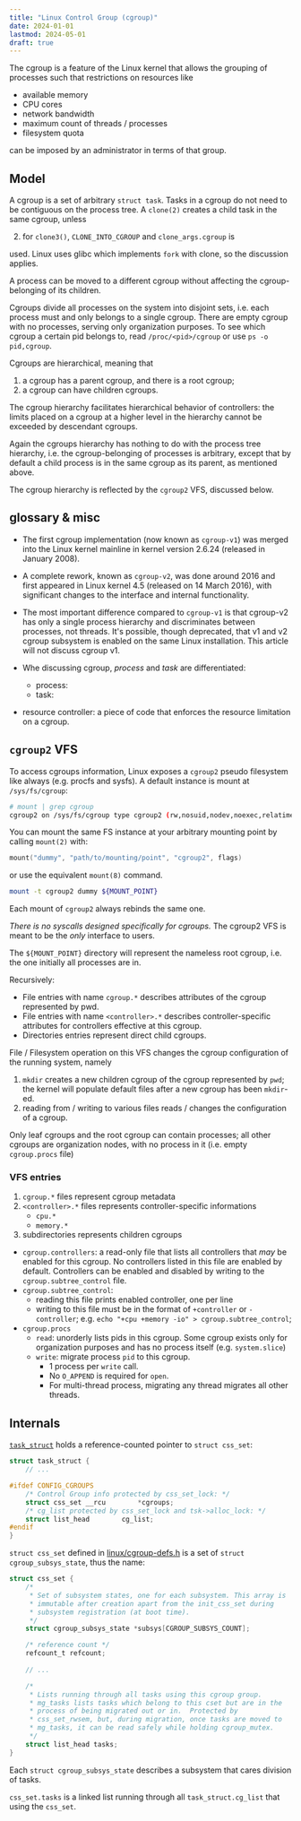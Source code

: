 ```yaml
---
title: "Linux Control Group (cgroup)"
date: 2024-01-01
lastmod: 2024-05-01
draft: true
---
```


The cgroup is a feature of the Linux kernel that allows the grouping of processes such that
restrictions on resources like
- available memory
- CPU cores 
- network bandwidth 
- maximum count of threads / processes 
- filesystem quota

can be imposed by an administrator in terms of that group.

## Model

A cgroup is a set of arbitrary `struct task`. Tasks in a cgroup do not need to be contiguous on the process tree.
A `clone(2)` creates a child task in the same cgroup, unless
<!-- 1. for `clone()`, `CLONE_NEWCGROUP` flag, or -->
2. for `clone3()`, `CLONE_INTO_CGROUP` and `clone_args.cgroup` is

used. Linux uses glibc which implements `fork` with clone, so the discussion applies.

A process can be moved to a different cgroup without affecting the cgroup-belonging of its children.

Cgroups divide all processes on the system into disjoint sets, i.e. each process must and only belongs to a single cgroup. 
There are empty cgroup with no processes, serving only organization purposes.
To see which cgroup a certain pid belongs to, read `/proc/<pid>/cgroup` or use `ps -o pid,cgroup`.

Cgroups are hierarchical, meaning that
1. a cgroup has a parent cgroup, and there is a root cgroup;
2. a cgroup can have children cgroups.

The cgroup hierarchy facilitates hierarchical behavior of controllers: the limits placed on a cgroup at a higher level in the hierarchy cannot be exceeded by descendant cgroups.

Again the cgroups hierarchy has nothing to do with the process tree hierarchy, i.e. the cgroup-belonging of processes is arbitrary, except that by default a child process is in the same cgroup as its parent, as mentioned above.

The cgroup hierarchy is reflected by the `cgroup2` VFS, discussed below. 

## glossary & misc

- The first cgroup implementation (now known as `cgroup-v1`) was merged into the Linux kernel mainline in kernel version 2.6.24 (released in January 2008). 
- A complete rework, known as `cgroup-v2`, was done around 2016 and first appeared in Linux kernel 4.5 (released on 14 March 2016), with significant changes to the interface and internal functionality.
- The most important difference compared to `cgroup-v1` is that cgroup-v2 has only a single process hierarchy and discriminates between processes, not threads. It's possible, though deprecated, that v1 and v2 cgroup subsystem is enabled on the same Linux installation. This article will not discuss cgroup v1.

- Whe discussing cgroup, *process* and *task* are differentiated:
	- process:
	- task:
- resource controller: a piece of code that enforces the resource limitation on a cgroup.

## `cgroup2` VFS

To access cgroups information, Linux exposes a `cgroup2` pseudo filesystem like always (e.g. procfs and sysfs).
A default instance is mount at `/sys/fs/cgroup`:

```sh
# mount | grep cgroup
cgroup2 on /sys/fs/cgroup type cgroup2 (rw,nosuid,nodev,noexec,relatime,nsdelegate,memory_recursiveprot)
```

You can mount the same FS instance at your arbitrary mounting point by calling `mount(2)` with:

```c
mount("dummy", "path/to/mounting/point", "cgroup2", flags)
```

or use the equivalent `mount(8)` command.

```sh
mount -t cgroup2 dummy ${MOUNT_POINT}
```

Each mount of `cgroup2` always rebinds the same one.

*There is no syscalls designed specifically for cgroups.*
The cgroup2 VFS is meant to be the *only* interface to users.

The `${MOUNT_POINT}` directory will represent the nameless root cgroup, i.e. the one initially all processes are in.

Recursively:
- File entries with name `cgroup.*` describes attributes of the cgroup represented by pwd.
- File entries with name `<controller>.*` describes controller-specific attributes for controllers effective at this cgroup.
- Directories entries represent direct child cgroups.

File / Filesystem operation on this VFS changes the cgroup configuration of the running system, namely
1. `mkdir` creates a new children cgroup of the cgroup represented by `pwd`; the kernel will populate default files after a new cgroup has been `mkdir`-ed.
2. reading from / writing to various files reads / changes the configuration of a cgroup.

Only leaf cgroups and the root cgroup can contain processes; all other cgroups are organization nodes, with no process in it (i.e. empty `cgroup.procs` file)

### VFS entries

1. `cgroup.*` files represent cgroup metadata
2. `<controller>.*` files represents controller-specific informations
	- `cpu.*`
	- `memory.*`
3. subdirectories represents children cgroups

- `cgroup.controllers`: a read-only file that lists all controllers that *may* be enabled for this cgroup.
No controllers listed in this file are enabled by default. Controllers can be enabled and disabled by writing to the `cgroup.subtree_control` file.
- `cgroup.subtree_control`:
	- reading this file prints enabled controller, one per line
	- writing to this file must be in the format of `+controller` or `-controller`; e.g. `echo "+cpu +memory -io" > cgroup.subtree_control`;
- `cgroup.procs`
	- `read`: unorderly lists pids in this cgroup. Some cgroup exists only for organization purposes and has no process itself (e.g. `system.slice`)
	- `write`: migrate process `pid` to this cgroup. 
		- 1 process per `write` call.
		- No `O_APPEND` is required for `open`.
		- For multi-thread process, migrating any thread migrates all other threads.



## Internals

[`task_struct`](https://github.com/torvalds/linux/blob/ef8e4d3c2ab1f47f63b6c7e578266b7e5cc9cd1b/include/linux/sched.h#L728) holds a reference-counted pointer to `struct css_set`:

```c
struct task_struct {
    // ...

#ifdef CONFIG_CGROUPS
	/* Control Group info protected by css_set_lock: */
	struct css_set __rcu		*cgroups;
	/* cg_list protected by css_set_lock and tsk->alloc_lock: */
	struct list_head		cg_list;
#endif
}
```

`struct css_set` defined in [linux/cgroup-defs.h](https://github.com/torvalds/linux/blob/6f38be8f2ccd9babf04b9b23539108542a59fcb8/include/linux/cgroup-defs.h#L199) is a set of `struct cgroup_subsys_state`, thus the name:

```c
struct css_set {
	/*
	 * Set of subsystem states, one for each subsystem. This array is
	 * immutable after creation apart from the init_css_set during
	 * subsystem registration (at boot time).
	 */
	struct cgroup_subsys_state *subsys[CGROUP_SUBSYS_COUNT];

	/* reference count */
	refcount_t refcount;
    
    // ...

	/*
	 * Lists running through all tasks using this cgroup group.
	 * mg_tasks lists tasks which belong to this cset but are in the
	 * process of being migrated out or in.  Protected by
	 * css_set_rwsem, but, during migration, once tasks are moved to
	 * mg_tasks, it can be read safely while holding cgroup_mutex.
	 */
	struct list_head tasks;
}
```

Each `struct cgroup_subsys_state` describes a subsystem that cares division of tasks.

`css_set.tasks` is a linked list running through all `task_struct.cg_list` that using the `css_set`.